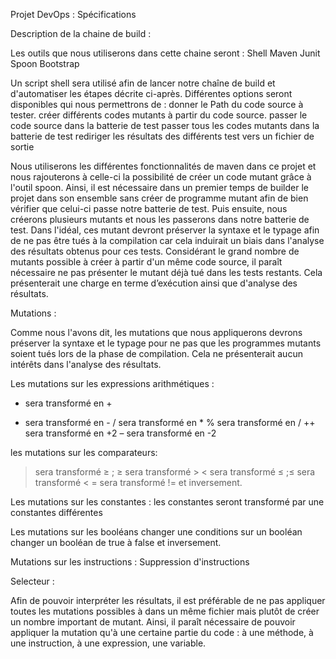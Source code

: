 ﻿Projet DevOps :
Spécifications



Description de la chaine de build : 


Les outils que nous utiliserons dans cette chaine seront :
Shell
Maven
Junit
Spoon
Bootstrap

Un script shell sera utilisé afin de lancer notre chaîne de build et d'automatiser les étapes décrite ci-après.
Différentes options seront disponibles qui nous permettrons de : 
 donner le Path du code source à tester.
 créer différents codes mutants à partir du code source.
 passer le code source dans la batterie de test
 passer tous les codes mutants dans la batterie de test
 rediriger les résultats des différents test vers un fichier de sortie 

Nous utiliserons les différentes fonctionnalités de maven dans ce projet et nous rajouterons à celle-ci la possibilité de créer un code mutant grâce à l'outil spoon.
Ainsi, il est nécessaire dans un premier temps de builder le projet dans son ensemble sans créer de programme mutant afin de bien vérifier que celui-ci passe notre batterie de test. Puis ensuite, nous créerons plusieurs mutants et nous les passerons dans notre batterie de test. Dans l'idéal, ces mutant devront préserver la syntaxe et le typage afin de ne pas être tués à la  compilation car cela induirait un biais dans l'analyse des résultats obtenus pour ces tests. 
Considérant le grand nombre de mutants possible à créer à partir d'un même code source, il paraît nécessaire ne pas présenter le mutant déjà tué dans les tests restants. Cela présenterait une charge en terme d’exécution ainsi que d'analyse des résultats.


Mutations : 

Comme nous l'avons dit, les mutations que nous appliquerons devrons préserver la syntaxe et le typage pour ne pas que les programmes mutants soient tués lors de la phase de compilation. Cela ne présenterait aucun intérêts dans l'analyse des résultats. 

Les mutations sur les expressions arithmétiques :
* sera transformé en +
+ sera transformé en -
/ sera transformé en *
% sera transformé en /
++ sera transformé en +2
– sera transformé en -2

les mutations sur les  comparateurs: 
> sera transformé ≥ ; ≥ sera transformé >
<  sera transformé ≤ ;≤  sera transformé <
=  sera transformé != et inversement.

Les mutations sur les constantes : 
les constantes seront transformé par une constantes différentes

Les mutations sur les booléans
changer une conditions sur un booléan
changer un booléan de true à false et inversement.

Mutations sur les instructions : 
Suppression d'instructions

Selecteur : 

Afin de pouvoir interpréter les résultats, il est préférable de ne pas appliquer toutes les mutations possibles à dans un même fichier mais plutôt de créer un nombre important de mutant.
Ainsi, il paraît nécessaire de pouvoir appliquer la mutation qu'à une certaine partie du code : à une méthode, à une instruction, à une expression, une variable.




 
